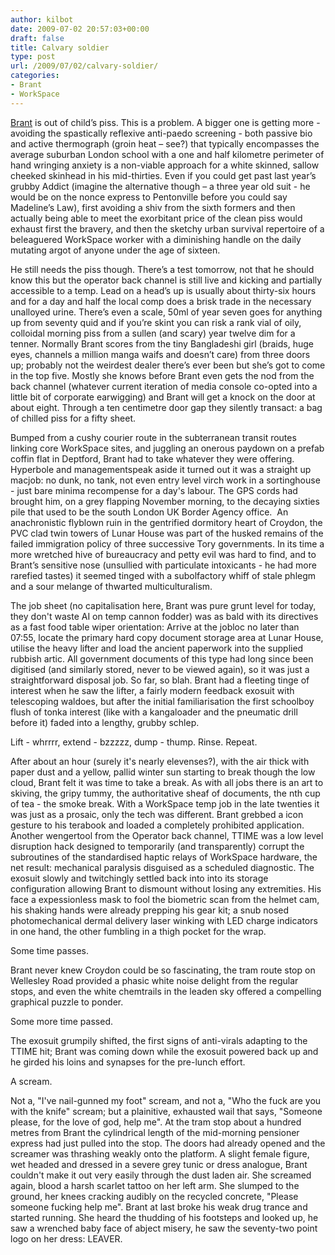 ```yaml
---
author: kilbot
date: 2009-07-02 20:57:03+00:00
draft: false
title: Calvary soldier
type: post
url: /2009/07/02/calvary-soldier/
categories:
- Brant
- WorkSpace
---
```


[Brant](/wp-content/uploads/2009/07/brant_0313.jpg) is out of child’s piss. This is a problem. A bigger one is getting more - avoiding the spastically reflexive anti-paedo screening - both passive bio and active thermograph (groin heat – see?) that typically encompasses the average suburban London school with a one and half kilometre perimeter of hand wringing anxiety is a non-viable approach for a white skinned, sallow cheeked skinhead in his mid-thirties. Even if you could get past last year’s grubby Addict (imagine the alternative though – a three year old suit - he would be on the nonce express to Pentonville before you could say Madeline’s Law), first avoiding a shiv from the sixth formers and then actually being able to meet the exorbitant price of the clean piss would exhaust first the bravery, and then the sketchy urban survival repertoire of a beleaguered WorkSpace worker with a diminishing handle on the daily mutating argot of anyone under the age of sixteen.

He still needs the piss though. There’s a test tomorrow, not that he should know this but the operator back channel is still live and kicking and partially accessible to a temp. Lead on a head’s up is usually about thirty-six hours and for a day and half the local comp does a brisk trade in the necessary unalloyed urine. There’s even a scale, 50ml of year seven goes for anything up from seventy quid and if you’re skint you can risk a rank vial of oily, colloidal morning piss from a sullen (and scary) year twelve dim for a tenner. Normally Brant scores from the tiny Bangladeshi girl (braids, huge eyes, channels a million manga waifs and doesn’t care) from three doors up; probably not the weirdest dealer there’s ever been but she’s got to come in the top five. Mostly she knows before Brant even gets the nod from the back channel (whatever current iteration of media console co-opted into a little bit of corporate earwigging) and Brant will get a knock on the door at about eight. Through a ten centimetre door gap they silently transact: a bag of chilled piss for a fifty sheet.

Bumped from a cushy courier route in the subterranean transit routes linking core WorkSpace sites, and juggling an onerous paydown on a prefab coffin flat in Deptford, Brant had to take whatever they were offering. Hyperbole and managementspeak aside it turned out it was a straight up macjob: no dunk, no tank, not even entry level virch work in a sortinghouse - just bare minima recompense for a day's labour. The GPS cords had brought him, on a grey flapping November morning, to the decaying sixties pile that used to be the south London UK Border Agency office.  An anachronistic flyblown ruin in the gentrified dormitory heart of Croydon, the PVC clad twin towers of Lunar House was part of the husked remains of the failed immigration policy of three successive Tory governments. In its time a more wretched hive of bureaucracy and petty evil was hard to find, and to Brant’s sensitive nose (unsullied with particulate intoxicants - he had more rarefied tastes) it seemed tinged with a subolfactory whiff of stale phlegm and a sour melange of thwarted multiculturalism.

The job sheet (no capitalisation here, Brant was pure grunt level for today, they don't waste AI on temp cannon fodder) was as bald with its directives as a fast food table wiper orientation: Arrive at the jobloc no later than 07:55, locate the primary hard copy document storage area at Lunar House, utilise the heavy lifter and load the ancient paperwork into the supplied rubbish artic. All government documents of this type had long since been digitised (and similarly stored, never to be viewed again), so it was just a straightforward disposal job. So far, so blah. Brant had a fleeting tinge of interest when he saw the lifter, a fairly modern feedback exosuit with telescoping waldoes, but after the initial familiarisation the first schoolboy flush of tonka interest (like with a kangaloader and the pneumatic drill before it) faded into a lengthy, grubby schlep.

Lift - whrrrr, extend - bzzzzz, dump - thump. Rinse. Repeat. 

After about an hour (surely it's nearly elevenses?), with the air thick with paper dust and a yellow, pallid winter sun starting to break though the low cloud, Brant felt it was time to take a break. As with all jobs there is an art to skiving, the gripy tummy, the authoritative sheaf of documents, the nth cup of tea - the smoke break. With a WorkSpace temp job in the late twenties it was just as a prosaic, only the tech was different. Brant grebbed a icon gesture to his terabook and loaded a completely prohibited application. Another wengertool from the Operator back channel, TTIME was a low level disruption hack designed to temporarily (and transparently) corrupt the subroutines of the standardised haptic relays of WorkSpace hardware, the net result: mechanical paralysis disguised as a scheduled diagnostic. The exosuit slowly and twitchingly settled back into into its storage configuration allowing Brant to dismount without losing any extremities. His face a expessionless mask to fool the biometric scan from the helmet cam, his shaking hands were already prepping his gear kit; a snub nosed photomechanical dermal delivery laser winking with LED charge indicators in one hand, the other fumbling in a thigh pocket for the wrap. 

Some time passes. 

Brant never knew Croydon could be so fascinating, the tram route stop on Wellesley Road provided a phasic white noise delight from the regular stops, and even the white chemtrails in the leaden sky offered a compelling graphical puzzle to ponder. 

Some more time passed. 

The exosuit grumpily shifted, the first signs of anti-virals adapting to the TTIME hit; Brant was coming down while the exosuit powered back up and he girded his loins and synapses for the pre-lunch effort. 

A scream.

Not a, "I've nail-gunned my foot" scream, and not a, "Who the fuck are you with the knife" scream; but a plainitive, exhausted wail that says, "Someone please, for the love of god, help me". At the tram stop about a hundred metres from Brant the cylindrical length of the mid-morning pensioner express had just pulled into the stop. The doors had already opened and the screamer was thrashing weakly onto the platform. A slight female figure, wet headed and dressed in a severe grey tunic or dress analogue, Brant couldn't make it out very easily through the dust laden air. She screamed again, blood a harsh scarlet tattoo on her left arm. She slumped to the ground, her knees cracking audibly on the recycled concrete, "Please someone fucking help me". Brant at last broke his weak drug trance and started running. She heard the thudding of his footsteps and looked up, he saw a wrenched baby face of abject misery, he saw the seventy-two point logo on her dress: LEAVER.
